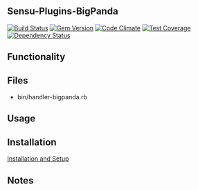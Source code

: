## Sensu-Plugins-BigPanda

[![Build Status](https://travis-ci.org/sensu-plugins/sensu-plugins-bigpanda.svg?branch=master)](https://travis-ci.org/sensu-plugins/sensu-plugins-bigpanda)
[![Gem Version](https://badge.fury.io/rb/sensu-plugins-bigpanda.svg)](http://badge.fury.io/rb/sensu-plugins-bigpanda)
[![Code Climate](https://codeclimate.com/github/sensu-plugins/sensu-plugins-bigpanda/badges/gpa.svg)](https://codeclimate.com/github/sensu-plugins/sensu-plugins-bigpanda)
[![Test Coverage](https://codeclimate.com/github/sensu-plugins/sensu-plugins-bigpanda/badges/coverage.svg)](https://codeclimate.com/github/sensu-plugins/sensu-plugins-bigpanda)
[![Dependency Status](https://gemnasium.com/sensu-plugins/sensu-plugins-bigpanda.svg)](https://gemnasium.com/sensu-plugins/sensu-plugins-bigpanda)

## Functionality

## Files
 * bin/handler-bigpanda.rb

## Usage

## Installation

[Installation and Setup](http://sensu-plugins.io/docs/installation_instructions.html)

## Notes
